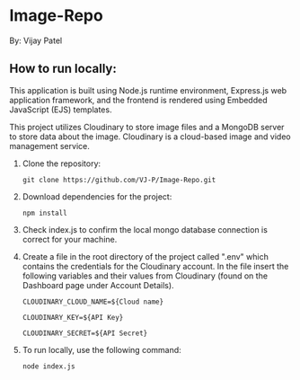 # Image-Repo

By: Vijay Patel

## How to run locally:

This application is built using Node.js runtime environment, Express.js web application framework, and the frontend is rendered using Embedded JavaScript (EJS) templates.

This project utilizes Cloudinary to store image files and a MongoDB server to store data about the image. Cloudinary is a cloud-based image and video management service.

1. Clone the repository:

   `git clone https://github.com/VJ-P/Image-Repo.git`

2. Download dependencies for the project:

   `npm install`

3. Check index.js to confirm the local mongo database connection is correct for your machine.

4. Create a file in the root directory of the project called ".env" which contains the credentials for the Cloudinary account. In the file insert the following variables and their values from Cloudinary (found on the Dashboard page under Account Details).

   `CLOUDINARY_CLOUD_NAME=${Cloud name}`

   `CLOUDINARY_KEY=${API Key}`
   
   `CLOUDINARY_SECRET=${API Secret}`

5. To run locally, use the following command:

   `node index.js`